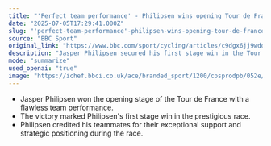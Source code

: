 ```yaml
---
title: "'Perfect team performance' - Philipsen wins opening Tour de France stage"
date: "2025-07-05T17:29:41.000Z"
slug: "'perfect-team-performance'-philipsen-wins-opening-tour-de-france-stage"
source: "BBC Sport"
original_link: "https://www.bbc.com/sport/cycling/articles/c9dgx6jj9wdo"
description: "Jasper Philipsen secured his first stage win in the Tour de France thanks to a strong team effort in the opening stage. The Belgian cyclist praised his teammates for their support and strategic positioning, which ultimately led to his victory. Philipsen's flawless performance and teamwork set the tone for a successful start to the prestigious race."
mode: "summarize"
used_openai: "true"
image: "https://ichef.bbci.co.uk/ace/branded_sport/1200/cpsprodpb/052e/live/138408c0-59b8-11f0-994d-9db2713c89df.jpg"
---
```


- Jasper Philipsen won the opening stage of the Tour de France with a flawless team performance.
- The victory marked Philipsen's first stage win in the prestigious race.
- Philipsen credited his teammates for their exceptional support and strategic positioning during the race.